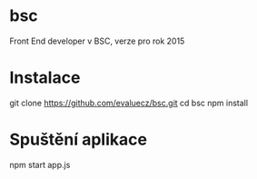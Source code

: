 # bsc
Front End developer v BSC, verze pro rok 2015

# Instalace
git clone https://github.com/evaluecz/bsc.git
cd bsc
npm install

# Spuštění aplikace
npm start app.js
